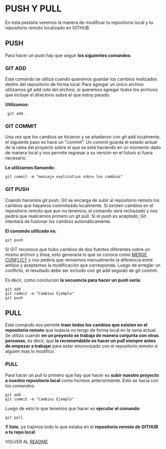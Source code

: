 # PUSH Y PULL

En esta pestaña veremos la manera de modificar tu repositorio local y tu repositorio remoto localizado en GITHUB. 

## PUSH

Para hacer un push hay que seguir **los siguientes comandos**:

### GIT ADD

Este comando se utiliza cuando queremos guardar los cambios realizados dentro del repositorio de forma local.
Para agregar un único archivo utilizamos git add *ruta del archivo*, si queremos agregar todos los archivos que incluye el directorio sobre el que estoy parado.

**Utilizamos:**

` git add .`

### GIT COMMIT
Una vez que los cambios se hicieron y se añadieron con git add localmente, el siguiente paso es hace un "commit". Un commit guarda el estado actual de la rama del proyecto sobre el que se está haciendo en un momento dado de manera local y nos permite regresar a su versión en el futuro si fuera necesario.

**Lo utilizamos llamando:**

`git commit -m "mensaje explicativo sobre los cambios"`

### GIT PUSH

Cuando hacemos git push, Git se encarga de subir al repositorio remoto los cambios que hayamos commiteado localmente. Si existen cambios en el repositorio remoto que aun no tenemos, el comando será rechazado y nos pedirá que realicemos primero un git pull.
Si el push es aceptado, Git intentará de fusionar los cambios automáticamente.

**El comando utilizado es:**

`git push`

Si GIT reconoce que hubo cambios de dos fuentes diferentes sobre un mismo archivo y línea, esto generaría lo que se conoce como [MERGE CONFLICT](MERGECONFLICT.md) y nos pediría que revisemos manualmente la diferencia entre ambos y aceptemos la modificación que corresponda. Luego de arreglar un conflicto, el resultado debe ser incluido con git add seguido de git commit.

Es decir, como conclucion **la secuencia para hacer un push seria**:

```
git add .
git commit -m "Cambios Ejemplo"
git push
```

## PULL

Este comando nos permite **traer todos los cambios que existen en el repositorio remoto** que todavía no tengo de forma local en la rama actual. Se utiliza cuando **en un proyecto se trabaja de manera conjunta con otras personas**, es decir, que **lo recomendable es hacer un pull siempre antes de empezar a trabajar** para estar sincronizado con el repositorio remoto si alguien mas lo modifico.

### PULL

Para hacer un pull lo primero que hay que hacer es **subir nuestro proyecto a nuestro repositorio local** como hicimos anteriormente. Esto se hacia con los comandos:

```
git add .
git commit -m "Cambios Ejemplo"
```

Luego de esto lo que tenemos que hacer es **ejecutar el comando**:

`git pull`

**Y listo**, ya trajimos todo lo que estaba en el **repositorio remoto de GITHUB a tu repo local**.

VOLVER AL [README](README.md)